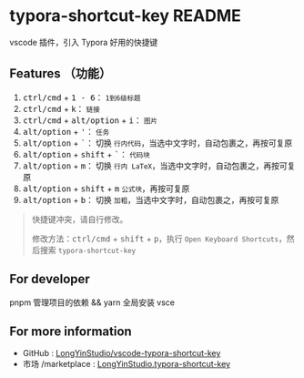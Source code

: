 # typora-shortcut-key README

vscode 插件，引入 Typora 好用的快捷键

## Features （功能）

1. <kbd>ctrl/cmd</kbd> + <kbd>1 - 6</kbd>： `1到6级标题`
2. <kbd>ctrl/cmd</kbd> + <kbd>k</kbd>： `链接`
3. <kbd>ctrl/cmd</kbd> + <kbd>alt/option</kbd> + <kbd>i</kbd>： `图片`
4. <kbd>alt/option</kbd> + <kbd>'</kbd>： `任务`
5. <kbd>alt/option</kbd> + <kbd>\`</kbd>： 切换 `行内代码`，当选中文字时，自动包裹之，再按可复原
6. <kbd>alt/option</kbd> + <kbd>shift</kbd> + <kbd>\`</kbd>： `代码块`
7. <kbd>alt/option</kbd> + <kbd>m</kbd>： 切换 `行内 LaTeX`，当选中文字时，自动包裹之，再按可复原
9. <kbd>alt/option</kbd> + <kbd>shift</kbd> + <kbd>m</kbd> `公式块`，再按可复原
10. <kbd>alt/option</kbd> + <kbd>b</kbd>： 切换 `加粗`，当选中文字时，自动包裹之，再按可复原

> 快捷键冲突，请自行修改。
>
> 修改方法：<kbd>ctrl/cmd</kbd> + <kbd>shift</kbd> + <kbd>p</kbd>，执行 `Open Keyboard Shortcuts`，然后搜索 `typora-shortcut-key`

## For developer

pnpm 管理项目的依赖 && yarn 全局安装 vsce

## For more information

-   GitHub : [LongYinStudio/vscode-typora-shortcut-key](https://github.com/LongYinStudio/vscode-typora-shortcut-key)
-   市场 /marketplace : [LongYinStudio.typora-shortcut-key](https://marketplace.visualstudio.com/items?itemName=LongYinStudio.typora-shortcut-key)
